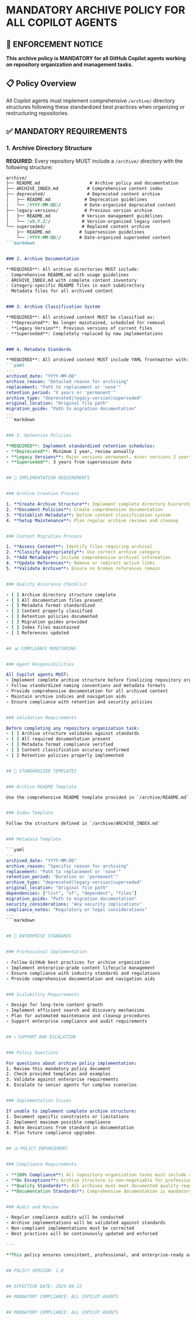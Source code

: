 # MANDATORY ARCHIVE POLICY FOR ALL COPILOT AGENTS


## 🚨 ENFORCEMENT NOTICE

**This archive policy is MANDATORY for all GitHub Copilot agents working on repository organization and management tasks.**


## 📋 Policy Overview

All Copilot agents must implement comprehensive `/archive/` directory structures following these standardized best practices when organizing or restructuring repositories.


## ✅ MANDATORY REQUIREMENTS


### 1. Archive Directory Structure

**REQUIRED**: Every repository MUST include a `/archive/` directory with the following structure:

```markdown
archive/
├── README.md                   # Archive policy and documentation
├── ARCHIVE_INDEX.md           # Comprehensive content index
├── deprecated/                # Deprecated content archive
│   ├── README.md             # Deprecation guidelines
│   └── [YYYY-MM-DD]/         # Date-organized deprecated content
├── legacy-versions/          # Previous version archive
│   ├── README.md            # Version management guidelines
│   └── [vX.Y.Z]/            # Version-organized legacy content
└── superseded/              # Replaced content archive
    ├── README.md           # Supersession guidelines
    └── [YYYY-MM-DD]/       # Date-organized superseded content
```markdown


### 2. Archive Documentation

**REQUIRED**: All archive directories MUST include:
- Comprehensive README.md with usage guidelines
- ARCHIVE_INDEX.md with complete content inventory
- Category-specific README files in each subdirectory
- Metadata files for all archived content


### 3. Archive Classification System

**REQUIRED**: All archived content MUST be classified as:
- **Deprecated**: No longer maintained, scheduled for removal
- **Legacy Version**: Previous versions of current files
- **Superseded**: Completely replaced by new implementations


### 4. Metadata Standards

**REQUIRED**: All archived content MUST include YAML frontmatter with:
```yaml
---
archived_date: "YYYY-MM-DD"
archive_reason: "Detailed reason for archiving"
replacement: "Path to replacement or 'none'"
retention_period: "X years or 'permanent'"
archive_type: "deprecated|legacy-version|superseded"
original_location: "Original file path"
migration_guide: "Path to migration documentation"
---
```markdown


### 5. Retention Policies

**REQUIRED**: Implement standardized retention schedules:
- **Deprecated**: Minimum 1 year, review annually
- **Legacy Versions**: Major versions permanent, minor versions 2 years
- **Superseded**: 3 years from supersession date


## 🔧 IMPLEMENTATION REQUIREMENTS


### Archive Creation Process

1. **Create Archive Structure**: Implement complete directory hierarchy
2. **Document Policies**: Create comprehensive documentation
3. **Establish Metadata**: Define content classification system
4. **Setup Maintenance**: Plan regular archive reviews and cleanup


### Content Migration Process

1. **Assess Content**: Identify files requiring archival
2. **Classify Appropriately**: Use correct archive category
3. **Add Metadata**: Include comprehensive archival information
4. **Update References**: Remove or redirect active links
5. **Validate Archive**: Ensure no broken references remain


### Quality Assurance Checklist

- [ ] Archive directory structure complete
- [ ] All documentation files present
- [ ] Metadata format standardized
- [ ] Content properly classified
- [ ] Retention policies documented
- [ ] Migration guides provided
- [ ] Index files maintained
- [ ] References updated


## 📊 COMPLIANCE MONITORING


### Agent Responsibilities

All Copilot agents MUST:
- Implement complete archive structure before finalizing repository organization
- Follow standardized naming conventions and metadata formats
- Provide comprehensive documentation for all archived content
- Maintain archive indices and navigation aids
- Ensure compliance with retention and security policies


### Validation Requirements

Before completing any repository organization task:
- [ ] Archive structure validates against standards
- [ ] All required documentation present
- [ ] Metadata format compliance verified
- [ ] Content classification accuracy confirmed
- [ ] Retention policies properly implemented


## 🎯 STANDARDIZED TEMPLATES


### Archive README Template

Use the comprehensive README template provided in `/archive/README.md`


### Index Template

Follow the structure defined in `/archive/ARCHIVE_INDEX.md`


### Metadata Template

```yaml
---
archived_date: "YYYY-MM-DD"
archive_reason: "Specific reason for archiving"
replacement: "Path to replacement or 'none'"
retention_period: "Duration or 'permanent'"
archive_type: "deprecated|legacy-version|superseded"
original_location: "Original file path"
dependencies: ["list", "of", "dependent", "files"]
migration_guide: "Path to migration documentation"
security_considerations: "Any security implications"
compliance_notes: "Regulatory or legal considerations"
---
```markdown


## 🚀 ENTERPRISE STANDARDS


### Professional Implementation

- Follow GitHub best practices for archive organization
- Implement enterprise-grade content lifecycle management
- Ensure compliance with industry standards and regulations
- Provide comprehensive documentation and navigation aids


### Scalability Requirements

- Design for long-term content growth
- Implement efficient search and discovery mechanisms
- Plan for automated maintenance and cleanup procedures
- Support enterprise compliance and audit requirements


## 📞 SUPPORT AND ESCALATION


### Policy Questions

For questions about archive policy implementation:
1. Review this mandatory policy document
2. Check provided templates and examples
3. Validate against enterprise requirements
4. Escalate to senior agents for complex scenarios


### Implementation Issues

If unable to implement complete archive structure:
1. Document specific constraints or limitations
2. Implement maximum possible compliance
3. Note deviations from standard in documentation
4. Plan future compliance upgrades


## ⚖️ POLICY ENFORCEMENT


### Compliance Requirements

- **100% Compliance**: All repository organization tasks must include archive implementation
- **No Exceptions**: Archive structure is non-negotiable for professional repositories
- **Quality Standards**: All archives must meet documented quality requirements
- **Documentation Standards**: Comprehensive documentation is mandatory


### Audit and Review

- Regular compliance audits will be conducted
- Archive implementations will be validated against standards
- Non-compliant implementations must be corrected
- Best practices will be continuously updated and enforced

---

**This policy ensures consistent, professional, and enterprise-ready archive implementation across all Copilot agent repository organization tasks. Compliance is mandatory and non-negotiable.**


## POLICY VERSION: 1.0


## EFFECTIVE DATE: 2025-08-22

## MANDATORY COMPLIANCE: ALL COPILOT AGENTS


## MANDATORY COMPLIANCE: ALL COPILOT AGENTS
